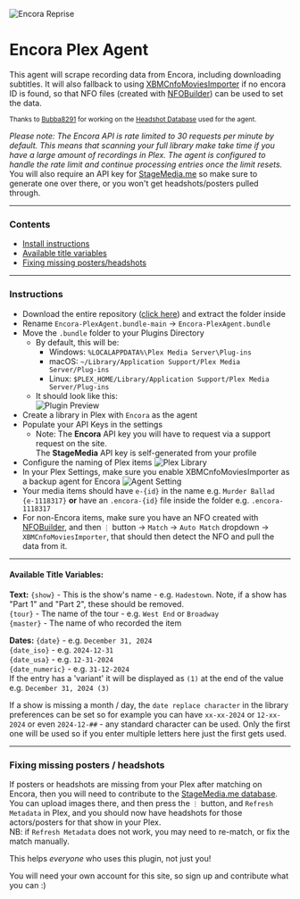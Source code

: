 ![Encora Reprise](Contents/Resources/icon-default.png)

# Encora Plex Agent

This agent will scrape recording data from Encora, including downloading subtitles.
It will also fallback to using [XBMCnfoMoviesImporter](https://github.com/Bubba8291/XBMCnfoMoviesImporter.bundle/archive/master.zip) if no encora ID is found, so that NFO files (created with [NFOBuilder](https://github.com/pekempy/NFOBuilder)) can be used to set the data.

<sup>Thanks to [Bubba8291](https://github.com/Bubba8291) for working on the [Headshot Database](https://stagemedia.me) used for the agent.</sup>

_Please note: The Encora API is rate limited to 30 requests per minute by default. This means that scanning your full library make take time if you have a large amount of recordings in Plex.
The agent is configured to handle the rate limit and continue processing entries once the limit resets._
You will also require an API key for [StageMedia.me](https://stagemedia.me) so make sure to generate one over there, or you won't get headshots/posters pulled through.

---

### Contents

- [Install instructions](#instructions)
- [Available title variables](#available-title-variables)
- [Fixing missing posters/headshots](#fixing-missing-posters--headshots)

---

### Instructions

- Download the entire repository ([click here](https://github.com/pekempy/Encora-PlexAgent.bundle/archive/refs/heads/main.zip)) and extract the folder inside
- Rename `Encora-PlexAgent.bundle-main` -> `Encora-PlexAgent.bundle`
- Move the `.bundle` folder to your Plugins Directory
  - By default, this will be:
    - Windows: `%LOCALAPPDATA%\Plex Media Server\Plug-ins`
    - macOS: `~/Library/Application Support/Plex Media Server/Plug-ins`
    - Linux: `$PLEX_HOME/Library/Application Support/Plex Media Server/Plug-ins`
  - It should look like this:  
    ![Plugin Preview](src/plugins-folder.png)
- Create a library in Plex with `Encora` as the agent
- Populate your API Keys in the settings
  - Note:
    The **Encora** API key you will have to request via a support request on the site.  
     The **StageMedia** API key is self-generated from your profile
- Configure the naming of Plex items
  ![Plex Library](src/plex-library.png)
- In your Plex Settings, make sure you enable XBMCnfoMoviesImporter as a backup agent for Encora
  ![Agent Setting](src/plex-agent.png)
- Your media items should have `e-{id}` in the name e.g. `Murder Ballad {e-1118317}` **or** have an `.encora-{id}` file inside the folder e.g. `.encora-1118317`
- For non-Encora items, make sure you have an NFO created with [NFOBuilder](https://github.com/pekempy/NFOBuilder), and then `⋮` button -> `Match` -> `Auto Match` dropdown -> `XBMCnfoMoviesImporter`, that should then detect the NFO and pull the data from it.

---

#### Available Title Variables:

**Text:**
`{show}` - This is the show's name - e.g. `Hadestown`. Note, if a show has "Part 1" and "Part 2", these should be removed.  
`{tour}` - The name of the tour - e.g. `West End` or `Broadway`  
`{master}` - The name of who recorded the item

**Dates:**
`{date}` - e.g. `December 31, 2024`  
`{date_iso}` - e.g. `2024-12-31`  
`{date_usa}` - e.g. `12-31-2024`  
`{date_numeric}` - e.g. `31-12-2024`  
If the entry has a 'variant' it will be displayed as `(1)` at the end of the value e.g. `December 31, 2024 (3)`

If a show is missing a month / day, the `date replace character` in the library preferences can be set so for example you can have `xx-xx-2024` or `12-xx-2024` or even `2024-12-##` - any standard character can be used. Only the first one will be used so if you enter multiple letters here just the first gets used.

---

### Fixing missing posters / headshots

If posters or headshots are missing from your Plex after matching on Encora, then you will need to contribute to the [StageMedia.me database](https://stagemedia.me).
You can upload images there, and then press the `⋮` button, and `Refresh Metadata` in Plex, and you should now have headshots for those actors/posters for that show in your Plex.  
NB: if `Refresh Metadata` does not work, you may need to re-match, or fix the match manually.

This helps _everyone_ who uses this plugin, not just you!

You will need your own account for this site, so sign up and contribute what you can :)
